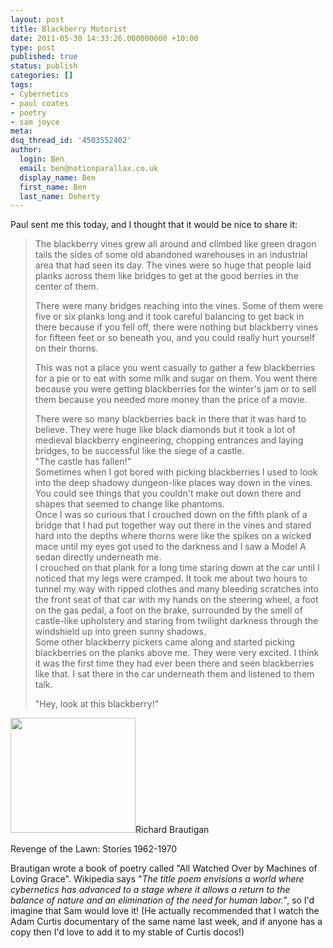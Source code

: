 ```yaml
---
layout: post
title: Blackberry Motorist
date: 2011-05-30 14:33:26.000000000 +10:00
type: post
published: true
status: publish
categories: []
tags:
- Cybernetics
- paul coates
- poetry
- sam joyce
meta:
dsq_thread_id: '4503552402'
author:
  login: Ben
  email: ben@notionparallax.co.uk
  display_name: Ben
  first_name: Ben
  last_name: Doherty
---
```

<p>Paul sent me this today, and I thought that it would be nice to share it:</p>
<blockquote><p>The blackberry vines grew all around and climbed like green dragon tails the sides of some old abandoned warehouses in an industrial area that had seen its day. The vines were so huge that people laid planks across them like bridges to get at the good berries in the center of them.</p>
<p>There were many bridges reaching into the vines. Some of them were five or six planks long and it took careful balancing to get back in there because if you fell off, there were nothing but blackberry vines for fifteen feet or so beneath you, and you could really hurt yourself on their thorns.</p>
<p>This was not a place you went casually to gather a few blackberries for a pie or to eat with some milk and sugar on them. You went there because you were getting blackberries for the winter's jam or to sell them because you needed more money than the price of a movie.</p>
<p>There were so many blackberries back in there that it was hard to believe. They were huge like black diamonds but it took a lot of medieval blackberry engineering, chopping entrances and laying bridges, to be successful like the siege of a castle.<br />
"The castle has fallen!"<br />
Sometimes when I got bored with picking blackberries I used to look into the deep shadowy dungeon-like places way down in the vines. You could see things that you couldn't make out down there and shapes that seemed to change like phantoms.<br />
Once I was so curious that I crouched down on the fifth plank of a bridge that I had put together way out there in the vines and stared hard into the depths where thorns were like the spikes on a wicked mace until my eyes got used to the darkness and I saw a Model A sedan directly underneath me.<br />
I crouched on that plank for a long time staring down at the car until I noticed that my legs were cramped. It took me about two hours to tunnel my way with ripped clothes and many bleeding scratches into the front seat of that car with my hands on the steering wheel, a foot on the gas pedal, a foot on the brake, surrounded by the smell of castle-like upholstery and staring from twilight darkness through the windshield up into green sunny shadows.<br />
Some other blackberry pickers came along and started picking blackberries on the planks above me. They were very excited. I think it was the first time they had ever been there and seen blackberries like that. I sat there in the car underneath them and listened to them talk.</p>
<p>"Hey, look at this blackberry!"</p></blockquote>
<p><img class="alignright" src="{{ site.baseurl }}/assets/000hkr97" alt="" width="200" height="184" />Richard Brautigan</p>
<p>Revenge of the Lawn: Stories 1962-1970</p>
<p>Brautigan wrote a book of poetry called "All Watched Over by Machines of Loving Grace". Wikipedia says "<em>The title poem envisions a world where cybernetics has advanced to a stage where it allows a return to the balance of nature and an elimination of the need for human labor.</em>", so I'd imagine that Sam would love it! (He actually recommended that I watch the Adam Curtis documentary of the same name last week, and if anyone has a copy then I'd love to add it to my stable of Curtis docos!)</p>
